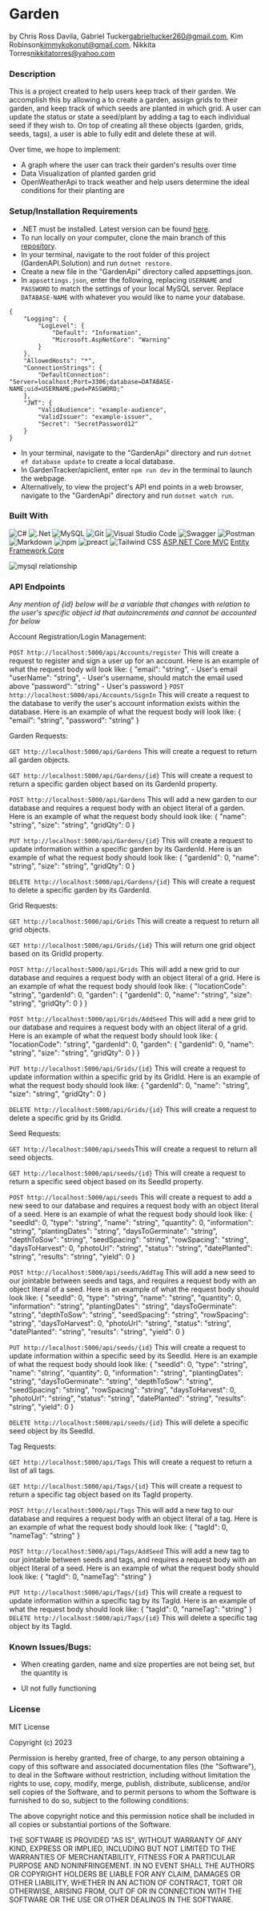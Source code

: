 # Garden 
by Chris Ross Davila, Gabriel Tucker<gabrieltucker260@gmail.com>, Kim Robinson<kimmykokonut@gmail.com>, Nikkita Torres<nikkitatorres@yahoo.com>

### Description

This is a project created to help users keep track of their garden. We accomplish this by allowing a to create a garden, assign grids to their garden, and keep track of which seeds are planted in which grid. A user can update the status or state a seed/plant by adding a tag to each individual seed if they wish to. On top of creating all these objects (garden, grids, seeds, tags), a user is able to fully edit and delete these at will.

Over time, we hope to implement:
- A graph where the user can track their garden's results over time
- Data Visualization of planted garden grid
- OpenWeatherApi to track weather and help users determine the ideal conditions for their planting are

### Setup/Installation Requirements

* .NET must be installed. Latest version can be found [here](https://dotnet.microsoft.com/en-us/).
* To run locally on your computer, clone the main branch of this [repository](https://github.com/Gabe9T/GardenTracker).
* In your terminal, navigate to the root folder of this project (GardenAPI.Solution) and run `dotnet restore`.
* Create a new file in the "GardenApi" directory called appsettings.json.
* In `appsettings.json`, enter the following, replacing `USERNAME` and `PASSWORD` to match the settings of your local MySQL server. Replace `DATABASE-NAME` with whatever you would like to name your database.
  
```
{
    "Logging": {
        "LogLevel": {
            "Default": "Information",
            "Microsoft.AspNetCore": "Warning"
        }
    },
    "AllowedHosts": "*",
    "ConnectionStrings": {
        "DefaultConnection": "Server=localhost;Port=3306;database=DATABASE-NAME;uid=USERNAME;pwd=PASSWORD;"
    },
    "JWT": {
        "ValidAudience": "example-audience",
        "ValidIssuer": "example-issuer",
        "Secret": "SecretPassword12"
    }
}
```
* In your terminal, navigate to the "GardenApi" directory and run `dotnet ef database update` to create a local database.
* In GardenTracker/apiclient, enter `npm run dev` in the terminal to launch the webpage.
* Alternatively, to view the project's API end points in a web browser, navigate to the "GardenApi" directory and run `dotnet watch run`.

### Built With
![C#](https://img.shields.io/badge/c%23-%23239120.svg?style=for-the-badge&logo=c-sharp&logoColor=white)
![.Net](https://img.shields.io/badge/.NET-5C2D91?style=for-the-badge&logo=.net&logoColor=white)
![MySQL](https://img.shields.io/badge/mysql-%2300f.svg?style=for-the-badge&logo=mysql&logoColor=white)
![Git](https://img.shields.io/badge/git-%23F05033.svg?style=for-the-badge&logo=git&logoColor=white)
![Visual Studio Code](https://img.shields.io/badge/Visual%20Studio%20Code-0078d7.svg?style=for-the-badge&logo=visual-studio-code&logoColor=white)
![Swagger](https://img.shields.io/badge/-Swagger-%23Clojure?style=for-the-badge&logo=swagger&logoColor=white)
![Postman](https://img.shields.io/badge/Postman-FF6C37?style=for-the-badge&logo=postman&logoColor=white)
![Markdown](https://img.shields.io/badge/Markdown-000000?style=for-the-badge&logo=markdown&logoColor=white)
![npm](https://img.shields.io/badge/npm-CB3837?style=for-the-badge&logo=npm&logoColor=white)
![preact](https://preactjs.com/)
![Tailwind CSS](https://img.shields.io/badge/Tailwind_CSS-38B2AC?style=for-the-badge&logo=tailwind-css&logoColor=white)
[ASP.NET Core MVC](https://docs.microsoft.com/en-us/aspnet/core/mvc/overview?view=aspnetcore-3.1)
[Entity Framework Core](https://docs.microsoft.com/en-us/ef/core/)

![mysql relationship](./GardenAPI.Solution/GardenApi/wwwroot/img/models.png)


### API Endpoints
*Any mention of {id} below will be a variable that changes with relation to the user's specific object id that autoincrements and cannot be accounted for below*

Account Registration/Login Management:

`POST http://localhost:5000/api/Accounts/register` This will create a request to register and sign a user up for an account.
Here is an example of what the request body will look like:
{
  "email": "string", - User's email
  "userName": "string", - User's username, should match the email used above
  "password": "string" - User's password
}
`POST http://localhost:5000/api/Accounts/SignIn` This will create a request to the database to verify the user's account information exists within the database.
Here is an example of what the request body will look like:
{
  "email": "string",
  "password": "string"
}

Garden Requests:

`GET http://localhost:5000/api/Gardens` This will create a request to return all garden objects.

`GET http://localhost:5000/api/Gardens/{id}` This will create a request to return a specific garden object based on its GardenId property.

`POST http://localhost:5000/api/Gardens` This will add a new garden to our database and requires a request body with an object literal of a garden.
Here is an example of what the request body should look like:
{
  "name": "string",
  "size": "string",
  "gridQty": 0
}

`PUT http://localhost:5000/api/Gardens/{id}` This will create a request to update information within a specific garden by its GardenId.
Here is an example of what the request body should look like:
{
  "gardenId": 0,
  "name": "string",
  "size": "string",
  "gridQty": 0
}

`DELETE http://localhost:5000/api/Gardens/{id}` This will create a request to delete a specific garden by its GardenId.

Grid Requests:

`GET http://localhost:5000/api/Grids` This will create a request to return all grid objects.

`GET http://localhost:5000/api/Grids/{id}` This will return one grid object based on its GridId property.

`POST http://localhost:5000/api/Grids` This will add a new grid to our database and requires a request body with an object literal of a grid.
Here is an example of what the request body should look like:
{
  "locationCode": "string",
  "gardenId": 0,
  "garden": {
    "gardenId": 0,
    "name": "string",
    "size": "string",
    "gridQty": 0
  }
}

`POST http://localhost:5000/api/Grids/AddSeed` This will add a new grid to our database and requires a request body with an object literal of a grid.
Here is an example of what the request body should look like:
{
  "locationCode": "string",
  "gardenId": 0,
  "garden": {
    "gardenId": 0,
    "name": "string",
    "size": "string",
    "gridQty": 0
  }
}

`PUT http://localhost:5000/api/Grids/{id}` This will create a request to update information within a specific grid by its GridId.
Here is an example of what the request body should look like:
{
  "gardenId": 0,
  "name": "string",
  "size": "string",
  "gridQty": 0
}


`DELETE http://localhost:5000/api/Grids/{id}` This will create a request to delete a specific grid by its GridId.

Seed Requests:

`GET http://localhost:5000/api/seeds`This will create a request to return all seed objects.

`GET http://localhost:5000/api/seeds/{id}` This will create a request to return a specific seed object based on its SeedId property.

`POST http://localhost:5000/api/seeds` This will create a request to add a new seed to our database and requires a request body with an object literal of a seed.
Here is an example of what the request body should look like:
{
  "seedId": 0,
  "type": "string",
  "name": "string",
  "quantity": 0,
  "information": "string",
  "plantingDates": "string",
  "daysToGerminate": "string",
  "depthToSow": "string",
  "seedSpacing": "string",
  "rowSpacing": "string",
  "daysToHarvest": 0,
  "photoUrl": "string",
  "status": "string",
  "datePlanted": "string",
  "results": "string",
  "yield": 0
}

`POST http://localhost:5000/api/seeds/AddTag` This will add a new seed to our jointable between seeds and tags, and requires a request body with an object literal of a seed.
Here is an example of what the request body should look like:
{
  "seedId": 0,
  "type": "string",
  "name": "string",
  "quantity": 0,
  "information": "string",
  "plantingDates": "string",
  "daysToGerminate": "string",
  "depthToSow": "string",
  "seedSpacing": "string",
  "rowSpacing": "string",
  "daysToHarvest": 0,
  "photoUrl": "string",
  "status": "string",
  "datePlanted": "string",
  "results": "string",
  "yield": 0
}

`PUT http://localhost:5000/api/seeds/{id}` This will create a request to update information within a specific seed by its SeedId.
Here is an example of what the request body should look like:
{
  "seedId": 0,
  "type": "string",
  "name": "string",
  "quantity": 0,
  "information": "string",
  "plantingDates": "string",
  "daysToGerminate": "string",
  "depthToSow": "string",
  "seedSpacing": "string",
  "rowSpacing": "string",
  "daysToHarvest": 0,
  "photoUrl": "string",
  "status": "string",
  "datePlanted": "string",
  "results": "string",
  "yield": 0
}

`DELETE http://localhost:5000/api/seeds/{id}` This will delete a specific seed object by its SeedId.

Tag Requests:

`GET http://localhost:5000/api/Tags` This will create a request to return a list of all tags.

`GET http://localhost:5000/api/Tags/{id}` This will create a request to return a specific tag object based on its TagId property.

`POST http://localhost:5000/api/Tags` This will add a new tag to our database and requires a request body with an object literal of a tag.
Here is an example of what the request body should look like:
{
  "tagId": 0,
  "nameTag": "string"
}

`POST http://localhost:5000/api/Tags/AddSeed` This will add a new tag to our jointable between seeds and tags, and requires a request body with an object literal of a seed.
Here is an example of what the request body should look like:
{
  "tagId": 0,
  "nameTag": "string"
}

`PUT http://localhost:5000/api/Tags/{id}` This will create a request to update information within a specific tag by its TagId.
Here is an example of what the request body should look like:
{
  "tagId": 0,
  "nameTag": "string"
}
`DELETE http://localhost:5000/api/Tags/{id}` This will delete a specific tag object by its TagId.

### Known Issues/Bugs:


* When creating garden, name and size properties are not being set, but the quantity is

* UI not fully functioning

### License
MIT License

Copyright (c) 2023

Permission is hereby granted, free of charge, to any person obtaining a copy of this software and associated documentation files (the "Software"), to deal in the Software without restriction, including without limitation the rights to use, copy, modify, merge, publish, distribute, sublicense, and/or sell copies of the Software, and to permit persons to whom the Software is furnished to do so, subject to the following conditions:

The above copyright notice and this permission notice shall be included in all copies or substantial portions of the Software.

THE SOFTWARE IS PROVIDED "AS IS", WITHOUT WARRANTY OF ANY KIND, EXPRESS OR IMPLIED, INCLUDING BUT NOT LIMITED TO THE WARRANTIES OF MERCHANTABILITY, FITNESS FOR A PARTICULAR PURPOSE AND NONINFRINGEMENT. IN NO EVENT SHALL THE AUTHORS OR COPYRIGHT HOLDERS BE LIABLE FOR ANY CLAIM, DAMAGES OR OTHER LIABILITY, WHETHER IN AN ACTION OF CONTRACT, TORT OR OTHERWISE, ARISING FROM, OUT OF OR IN CONNECTION WITH THE SOFTWARE OR THE USE OR OTHER DEALINGS IN THE SOFTWARE.

